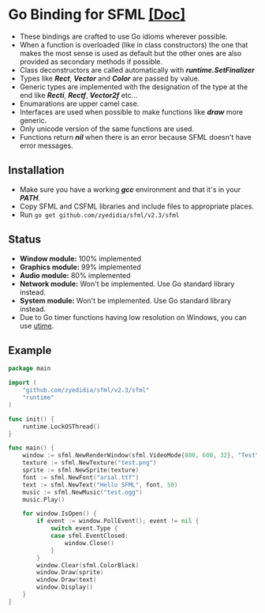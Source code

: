 Go Binding for SFML [[Doc]](https://godoc.org/gitlab.com/tapir/sfml/v2.3/sfml)
=================

* These bindings are crafted to use Go idioms wherever possible.
* When a function is overloaded (like in class constructors) the one that makes the most sense is used as default but the other ones are also provided as secondary methods if possible.
* Class deconstructors are called automatically with ***runtime.SetFinalizer***
* Types like ***Rect***, ***Vector*** and ***Color*** are passed by value.
* Generic types are implemented with the designation of the type at the end like ***Recti***, ***Rectf***, ***Vector2f*** etc...
* Enumarations are upper camel case.
* Interfaces are used when possible to make functions like ***draw*** more generic.
* Only unicode version of the same functions are used.
* Functions return ***nil*** when there is an error because SFML doesn't have error messages.

Installation
---------------
* Make sure you have a working ***gcc*** environment and that it's in your ***PATH***.
* Copy SFML and CSFML libraries and include files to appropriate places.
* Run `go get github.com/zyedidia/sfml/v2.3/sfml`

Status
---------
* **Window module:** 100% implemented
* **Graphics module:** 99% implemented
* **Audio module:** 80% implemented
* **Network module:** Won't be implemented. Use Go standard library instead.
* **System module:** Won't be implemented. Use Go standard library instead.
* Due to Go timer functions having low resolution on Windows, you can use [utime](https://gitlab.com/tapir/utime).

Example
------------
```go
package main

import (
    "github.com/zyedidia/sfml/v2.3/sfml"
    "runtime"
)

func init() {
	runtime.LockOSThread()
}

func main() {
	window := sfml.NewRenderWindow(sfml.VideoMode{800, 600, 32}, "Test", sfml.StyleDefault, nil)
	texture := sfml.NewTexture("test.png")
	sprite := sfml.NewSprite(texture)
	font := sfml.NewFont("arial.ttf")
	text := sfml.NewText("Hello SFML", font, 50)
    music := sfml.NewMusic("test.ogg")
    music.Play()

	for window.IsOpen() {
		if event := window.PollEvent(); event != nil {
			switch event.Type {
			case sfml.EventClosed:
				window.Close()
			}
		}
		window.Clear(sfml.ColorBlack)
		window.Draw(sprite)
		window.Draw(text)
		window.Display()
	}
}
```
